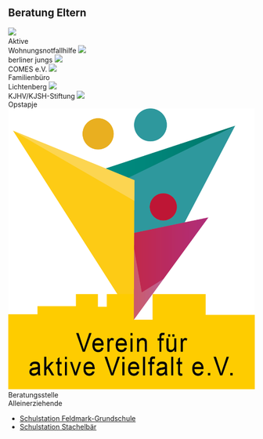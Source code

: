 ## Beratung Eltern

  <label class="youthclub" onclick="javascript:window.open('Beratung_Eltern/AmbulanteWohnhilfe.html', '_self')">
    <img src="/Beratung/Beratung_Eltern/images/awh.png"><br><span class="notranslate">Aktive<br>Wohnungsnotfallhilfe</span>
  </label>
  <label class="youthclub" onclick="javascript:window.open('Beratung_Jugendlicher/Berliner_Jungs.html', '_self')">
    <img src="Beratung_Jugendlicher/images/berliner_jungs.png"><br><span class="notranslate">berliner jungs</span>
  </label>
  <label class="youthclub" onclick="javascript:window.open('Beratung_Jugendlicher/Comes.html', '_self')">
    <img src="/Beratung/Beratung_Eltern/images/Comeslogo.jpg"><br><span class="notranslate">COMES e.V.</span>
  </label>
  <label class="youthclub" onclick="javascript:window.open('Beratung_Eltern/Familienbuero.html', '_self')">
    <img src="/Beratung/Beratung_Eltern/images/Familienbuero logo.png"><br><span class="notranslate">Familienbüro<br>Lichtenberg</span>
  </label>
  <label class="youthclub" onclick="javascript:window.open('Beratung_Eltern/KJHV.html', '_self')">
    <img src="/Beratung/Beratung_Eltern/images/kjhv.jpg"><br><span class="notranslate">KJHV/KJSH-Stiftung</span>
  </label>
  <label class="youthclub" onclick="javascript:window.open('Beratung_Eltern/Opstapje.html', '_self')">
    <img src="/Beratung/Beratung_Eltern/images/Opstapje1.jpg"><br><span class="notranslate">Opstapje</span>
  </label>
  <label class="youthclub" onclick="javascript:window.open('Beratung_Eltern/NetzwerkAE.html', '_self')">
    <img src="/Beratung/Beratung_Eltern/images/VaV_Logo-220329.png"><br><span class="notranslate">Beratungsstelle <br>Alleinerziehende</span>
  </label>
  

- [Schulstation Feldmark-Grundschule](Beratung_Jugendlicher/Schulstation_Feldmark_Schule.html)
- [Schulstation Stachelbär](Beratung_Jugendlicher/Schulstation_Stachelbaer.html)
